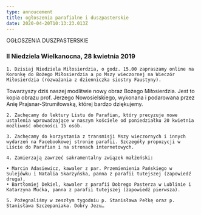 ```yaml
---
type: annoucement
title: ogłoszenia parafialne i duszpasterskie
date: 2020-04-20T10:13:23.013Z
---
```

OGŁOSZENIA DUSZPASTERSKIE    
### II Niedziela Wielkanocna, 28 kwietnia 2019

    1. Dzisiaj Niedziela Miłosierdzia, o godz. 15.00 zapraszamy online na Koronkę do Bożego Miłosierdzia a po Mszy wieczornej na Wieczór Miłosierdzia (rozważania z dzienniczka siostry Faustyny).
Towarzyszy dziś naszej modlitwie nowy obraz Bożego Miłosierdzia. Jest to kopia obrazu prof. Jerzego Nowosielskiego, wykonana i podarowana przez Anię Prajsnar-Strumiłowską, której bardzo dziękujemy.

    2. Zachęcamy do lektury Listu do Parafian, który precyzuje nowe ustalenia wprowadzające w naszym kościele od poniedziałku 20 kwietnia możliwość obecności 15 osób. 

    3. Zachęcamy do korzystania z transmisji Mszy wieczornych i innych wydarzeń na Facebookowej stronie parafii. Szczegóły propozycji w Liście do Parafian i na stronach internetowych. 

    4. Zamierzają zawrzeć sakramentalny związek małżeński: 

    • Marcin Adasiewicz, kawaler z par. Przemienienia Pańskiego w Sulejówku i Natalia Skarzyńska, panna z parafii tutejszej (zapowiedź druga),
    • Bartłomiej Dekiel, kawaler z parafii Dobrego Pasterza w Lublinie i Katarzyna Mućka, panna z parafii tutejszej (zapowiedź pierwsza).

    5. Pożegnaliśmy w zeszłym tygodniu p. Stanisława Pełkę oraz p. Stanisława Szczepaniaka. Dobry Jezu… 




